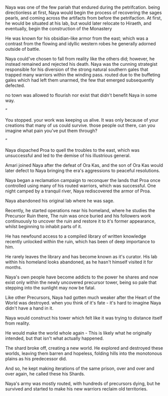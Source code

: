 Naya was one of the few pariah that endured during the petrifcation. being directionless at first, Naya would begin the process of recovering the sages pearls, and coming across the artifacts from before the petrifaction. At first, he would be situated at his lab, but would later relocate to Hiraeth, and eventually, begin the construction of the Monastery

He was known for his obsidian-like armor from the east; which was a contrast from the flowing and idyllic western robes he generally adorned outside of battle.

Naya could've chosen to fall from reality like the others did; however, he instead remained and rejected his death. Naya was the cunning strategist responsible for his diversion of the strong natural southern gales that trapped many warriors within the winding pass. routed due to the buffeting gales which had left them unarmed, the few that emerged subsequently defected.

no town was allowed to flourish nor exist that didn't benefit Naya in some way.

  

“

You stopped. your work was keeping us alive. It was only because of your creations that many of us could survive. those people out there, can you imagine what pain you've put them through?

”

Naya dispached Proa to quell the troubles to the east, which was unsuccessful and led to the demise of his illustrious general.

Amari joined Naya after the defeat of Ora Kas, and the son of Ora Kas would later defect to Naya bringing the era's aggressions to peaceful resolutions.

Naya began a reclamation campaign to reconquer the lands that Proa once controlled using many of his routed warriors, which was successful. One night camped by a tranquil river, Naya rediscovered the armor of Proa.

Naya abandoned his original lab where he was sage.

Recently, he started operations near his homeland, where he studies the Precursor Ruin there, The ruin was once buried and his followers work continuously to uncover the ruin and restore it to it's former appearance, whilst beginning to inhabit parts of it.

He has newfound access to a compiled library of written knowledge recently unlocked within the ruin, which has been of deep importance to him.

He rarely leaves the library and has become known as it's curator. His lab within his homeland looks abandoned, as he hasn't himself visited it for months.

Naya's own people have become addicts to the power he shares and now exist only within the newly uncovered precursor tower, being so pale that stepping into the sunlight may now be fatal.

Like other Precursors, Naya had gotten much weaker after the Heart of the World was destroyed. when you think of it's fate - it's hard to imagine Naya didn't have a hand in it.

Naya would construct his tower which felt like it was trying to distance itself from reality.

He would make the world whole again - This is likely what he originally intended, but that isn't what actually happened.

The shard broke off, creating a new world. He explored and destroyed these worlds, leaving them barren and hopeless, folding hills into the monotonous plains as his predecessor did.

And so, he kept making iterations of the same prison, over and over and over again, he called these his Shards.

Naya's army was mostly routed, with hundreds of precursors dying, but he survived and started to make his new warriors reclaim old territories.